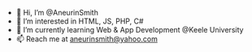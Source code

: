 - 👋 Hi, I’m @AneurinSmith
- 👀 I’m interested in HTML, JS, PHP, C# 
- 🌱 I’m currently learning Web & App Development @Keele University
- 📫 Reach me at aneurinsmith@yahoo.com

<!---
AneurinSmith/AneurinSmith is a ✨ special ✨ repository because its `README.md` (this file) appears on your GitHub profile.
You can click the Preview link to take a look at your changes.
--->
